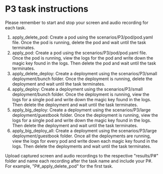 # P3 task instructions

Please remember to start and stop your screen and audio recording for each task.

1. apply_delete_pod: Create a pod using the scenarios/P3/pod/pod.yaml file. Once the pod is running, delete the pod and wait until the task terminates.
2. apply_pod: Create a pod using the scenarios/P3/pod/pod.yaml file. Once the pod is running, view the logs for the pod and write down the magic key found in the logs. Then delete the pod and wait until the task terminates.
3. apply_delete_deploy: Create a deployment using the scenarios/P3/small deployment/bunch folder. Once the deployment is running, delete the deployment and wait until the task terminates.
4. apply_deploy: Create a deployment using the scenarios/P3/small deployment/bunch folder. Once the deployment is running, view the logs for a single pod and write down the magic key found in the logs. Then delete the deployment and wait until the task terminates.
5. apply_big_deploy: Create a deployment using the scenarios/P3/large deployment/guestbook folder. Once the deployment is running, view the logs for a single pod and write down the magic key found in the logs. Then delete the deployment and wait until the task terminates.
6. apply_big_deploy_all: Create a deployment using the scenarios/P3/large deployment/guestbook folder. Once all the deployments are running, view the logs for every pod and write down each magic key found in the logs. Then delete the deployments and wait until the task terminates.

Upload captured screen and audio recordings to the respective "results/P#" folder and name each recording after the task name and include your P#. For example, "P#_apply_delete_pod" for the first task.
